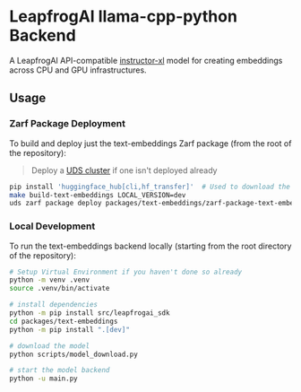 
# LeapfrogAI llama-cpp-python Backend

A LeapfrogAI API-compatible [instructor-xl](https://huggingface.co/hkunlp/instructor-xl) model for creating embeddings across CPU and GPU infrastructures.

## Usage

### Zarf Package Deployment

To build and deploy just the text-embeddings Zarf package (from the root of the repository):

> Deploy a [UDS cluster](/README.md#uds) if one isn't deployed already

```bash
pip install 'huggingface_hub[cli,hf_transfer]'  # Used to download the model weights from huggingface
make build-text-embeddings LOCAL_VERSION=dev
uds zarf package deploy packages/text-embeddings/zarf-package-text-embeddings-*-dev.tar.zst --confirm
```

### Local Development

To run the text-embeddings backend locally (starting from the root directory of the repository):

```bash
# Setup Virtual Environment if you haven't done so already
python -m venv .venv
source .venv/bin/activate

# install dependencies
python -m pip install src/leapfrogai_sdk
cd packages/text-embeddings
python -m pip install ".[dev]"

# download the model
python scripts/model_download.py

# start the model backend
python -u main.py
```
